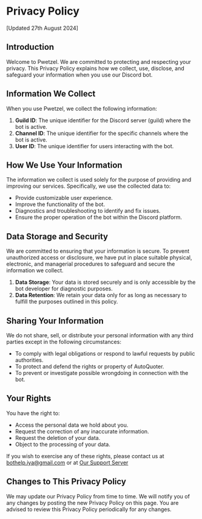 # Privacy Policy
[Updated 27th August 2024]

## Introduction
Welcome to Pwetzel. We are committed to protecting and respecting your privacy. This Privacy Policy explains how we collect, use, disclose, and safeguard your information when you use our Discord bot.

## Information We Collect
When you use Pwetzel, we collect the following information:

1. **Guild ID**: The unique identifier for the Discord server (guild) where the bot is active.
2. **Channel ID**: The unique identifier for the specific channels where the bot is active.
3. **User ID**: The unique identifier for users interacting with the bot.

## How We Use Your Information
The information we collect is used solely for the purpose of providing and improving our services. Specifically, we use the collected data to:

- Provide customizable user experience.
- Improve the functionality of the bot.
- Diagnostics and troubleshooting to identify and fix issues.
- Ensure the proper operation of the bot within the Discord platform.

## Data Storage and Security
We are committed to ensuring that your information is secure. To prevent unauthorized access or disclosure, we have put in place suitable physical, electronic, and managerial procedures to safeguard and secure the information we collect.

1. **Data Storage**: Your data is stored securely and is only accessible by the bot developer for diagnostic purposes.
2. **Data Retention**: We retain your data only for as long as necessary to fulfill the purposes outlined in this policy.

## Sharing Your Information
We do not share, sell, or distribute your personal information with any third parties except in the following circumstances:

- To comply with legal obligations or respond to lawful requests by public authorities.
- To protect and defend the rights or property of AutoQuoter.
- To prevent or investigate possible wrongdoing in connection with the bot.

## Your Rights
You have the right to:

- Access the personal data we hold about you.
- Request the correction of any inaccurate information.
- Request the deletion of your data.
- Object to the processing of your data.

If you wish to exercise any of these rights, please contact us at bothelp.iya@gmail.com or at [Our Support Server](https://discord.gg/QkrRyhpagx)

## Changes to This Privacy Policy
We may update our Privacy Policy from time to time. We will notify you of any changes by posting the new Privacy Policy on this page. You are advised to review this Privacy Policy periodically for any changes.
